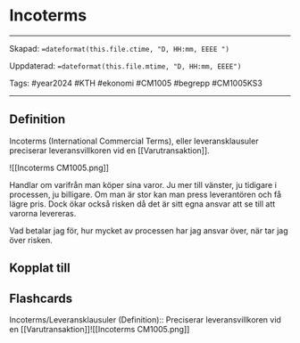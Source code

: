 # Incoterms

---
Skapad: `=dateformat(this.file.ctime, "D, HH:mm, EEEE ")`

Uppdaterad: `=dateformat(this.file.mtime, "D, HH:mm, EEEE")`

Tags: #year2024 #KTH #ekonomi #CM1005 #begrepp #CM1005KS3

---

## Definition

Incoterms (International Commercial Terms), eller leveransklausuler preciserar leveransvillkoren vid en [[Varutransaktion]].

![[Incoterms CM1005.png]]

Handlar om varifrån man köper sina varor. Ju mer till vänster, ju tidigare i processen, ju billigare. Om man är stor kan man press leverantören och få lägre pris. Dock ökar också risken då det är sitt egna ansvar att se till att varorna levereras.

Vad betalar jag för, hur mycket av processen har jag ansvar över, när tar jag över risken.

## Kopplat till

## Flashcards

Incoterms/Leveransklausuler (Definition):: Preciserar leveransvillkoren vid en [[Varutransaktion]]![[Incoterms CM1005.png]]
<!--SR:!2024-02-26,10,250!2024-02-18,3,250-->